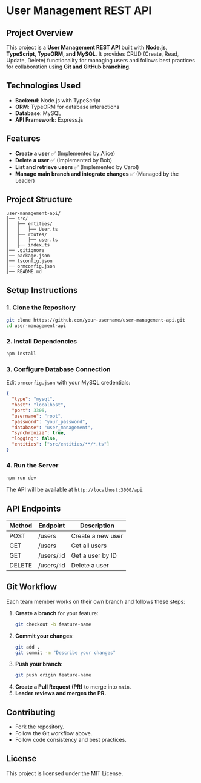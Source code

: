 # User Management REST API

## Project Overview
This project is a **User Management REST API** built with **Node.js, TypeScript, TypeORM, and MySQL**. It provides CRUD (Create, Read, Update, Delete) functionality for managing users and follows best practices for collaboration using **Git and GitHub branching**.

## Technologies Used
- **Backend**: Node.js with TypeScript
- **ORM**: TypeORM for database interactions
- **Database**: MySQL
- **API Framework**: Express.js

## Features
- **Create a user** ✅ (Implemented by Alice)
- **Delete a user** ✅ (Implemented by Bob)
- **List and retrieve users** ✅ (Implemented by Carol)
- **Manage main branch and integrate changes** ✅ (Managed by the Leader)

## Project Structure
```
user-management-api/
│── src/
│   ├── entities/
│   │   ├── User.ts
│   ├── routes/
│   │   ├── user.ts
│   ├── index.ts
│── .gitignore
│── package.json
│── tsconfig.json
│── ormconfig.json
│── README.md
```

## Setup Instructions

### 1. Clone the Repository
```sh
git clone https://github.com/your-username/user-management-api.git
cd user-management-api
```

### 2. Install Dependencies
```sh
npm install
```

### 3. Configure Database Connection
Edit `ormconfig.json` with your MySQL credentials:
```json
{
  "type": "mysql",
  "host": "localhost",
  "port": 3306,
  "username": "root",
  "password": "your_password",
  "database": "user_management",
  "synchronize": true,
  "logging": false,
  "entities": ["src/entities/**/*.ts"]
}
```

### 4. Run the Server
```sh
npm run dev
```
The API will be available at `http://localhost:3000/api`.

## API Endpoints
| Method | Endpoint       | Description        |
|--------|--------------|--------------------|
| POST   | /users       | Create a new user |
| GET    | /users       | Get all users     |
| GET    | /users/:id   | Get a user by ID  |
| DELETE | /users/:id   | Delete a user     |

## Git Workflow
Each team member works on their own branch and follows these steps:
1. **Create a branch** for your feature:
   ```sh
   git checkout -b feature-name
   ```
2. **Commit your changes**:
   ```sh
   git add .
   git commit -m "Describe your changes"
   ```
3. **Push your branch**:
   ```sh
   git push origin feature-name
   ```
4. **Create a Pull Request (PR)** to merge into `main`.
5. **Leader reviews and merges the PR.**

## Contributing
- Fork the repository.
- Follow the Git workflow above.
- Follow code consistency and best practices.

## License
This project is licensed under the MIT License.


